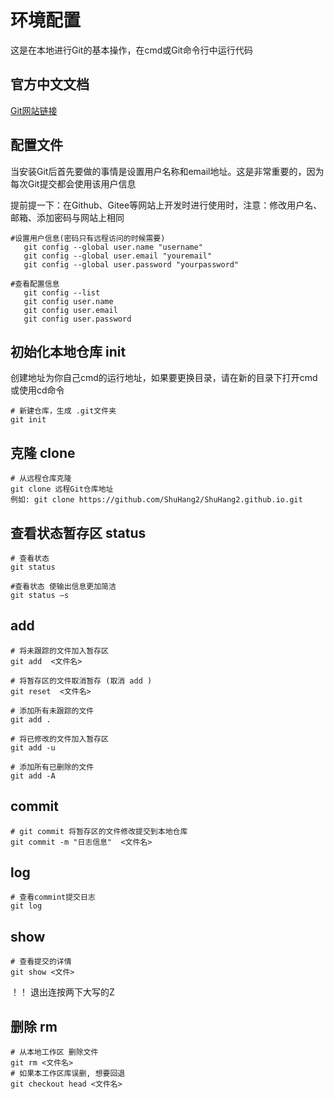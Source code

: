 # 环境配置

这是在本地进行Git的基本操作，在cmd或Git命令行中运行代码

## 官方中文文档

[Git网站链接](https://git-scm.com/book/zh/v2/%E8%B5%B7%E6%AD%A5-%E5%85%B3%E4%BA%8E%E7%89%88%E6%9C%AC%E6%8E%A7%E5%88%B6)

## 配置文件
当安装Git后首先要做的事情是设置用户名称和email地址。这是非常重要的，因为每次Git提交都会使用该用户信息

提前提一下：在Github、Gitee等网站上开发时进行使用时，注意：修改用户名、邮箱、添加密码与网站上相同

```shell
#设置用户信息(密码只有远程访问的时候需要)
   git config --global user.name "username"
   git config --global user.email "youremail"
   git config --global user.password "yourpassword"

#查看配置信息
   git config --list
   git config user.name
   git config user.email
   git config user.password
```

## 初始化本地仓库 init

创建地址为你自己cmd的运行地址，如果要更换目录，请在新的目录下打开cmd或使用cd命令

```shell
# 新建仓库，生成 .git文件夹
git init  
```

## 克隆 clone

```shell
# 从远程仓库克隆
git clone 远程Git仓库地址 
例如: git clone https://github.com/ShuHang2/ShuHang2.github.io.git
```

## 查看状态暂存区 status

```shell
# 查看状态
git status 

#查看状态 使输出信息更加简洁
git status –s 
```

## add

```shell
# 将未跟踪的文件加入暂存区
git add  <文件名>  

# 将暂存区的文件取消暂存 (取消 add )
git reset  <文件名>  

# 添加所有未跟踪的文件
git add .

# 将已修改的文件加入暂存区
git add -u

# 添加所有已删除的文件
git add -A
```

## commit

```shell
# git commit 将暂存区的文件修改提交到本地仓库
git commit -m "日志信息"  <文件名>  
```

## log

```shell
# 查看commint提交日志
git log
```

## show

```shell
# 查看提交的详情
git show <文件>
```

！！ 退出连按两下大写的Z

## 删除 rm

```shell
# 从本地工作区 删除文件
git rm <文件名>  
# 如果本工作区库误删, 想要回退
git checkout head <文件名>  
```
